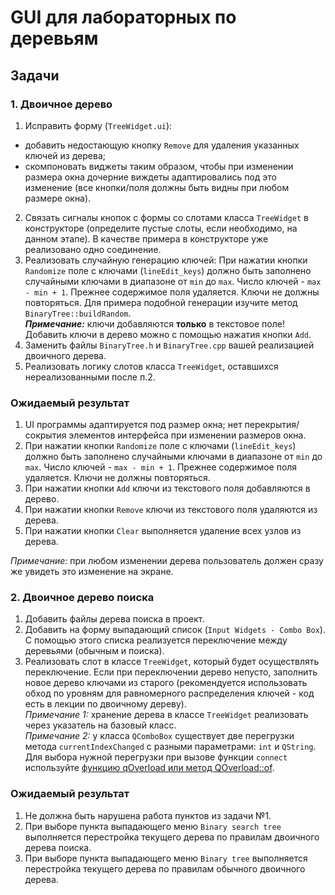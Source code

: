 # GUI для лабораторных по деревьям

## Задачи

### 1. Двоичное дерево

1. Исправить форму (`TreeWidget.ui`):
- добавить недостающую кнопку `Remove` для удаления указанных ключей из дерева;
- скомпоновать виджеты таким образом, чтобы при изменении размера окна дочерние виждеты
адаптировались под это изменение (все кнопки/поля должны быть видны при любом размере окна).
2. Связать сигналы кнопок с формы со слотами класса `TreeWidget` в конструкторе
(определите пустые слоты, если необходимо, на данном этапе). В качестве примера
в конструкторе уже реализовано одно соединение.
3. Реализовать случайную генерацию ключей:
При нажатии кнопки `Randomize` поле с ключами (`lineEdit_keys`) должно быть заполнено
случайными ключами в диапазоне от `min` до `max`. Число ключей - `max - min + 1`.
Прежнее содержимое поля удаляется. Ключи не должны повторяться.
Для примера подобной генерации изучите метод `BinaryTree::buildRandom`. \
**_Примечание:_** ключи добавляются **только** в текстовое поле! Добавить ключи в дерево
можно с помощью нажатия кнопки `Add`.
4. Заменить файлы `BinaryTree.h` и `BinaryTree.cpp` вашей реализацией двоичного дерева.
5. Реализовать логику слотов класса `TreeWidget`, оставшихся нереализованными после п.2.

### Ожидаемый результат

1. UI программы адаптируется под размер окна;
нет перекрытия/сокрытия элементов интерфейса при изменении размеров окна.
2. При нажатии кнопки `Randomize` поле с ключами (`lineEdit_keys`) должно быть заполнено
случайными ключами в диапазоне от `min` до `max`. Число ключей - `max - min + 1`.
Прежнее содержимое поля удаляется. Ключи не должны повторяться.
3. При нажатии кнопки `Add` ключи из текстового поля добавляются в дерево.
4. При нажатии кнопки `Remove` ключи из текстового поля удаляются из дерева.
5. При нажатии кнопки `Clear` выполняется удаление всех узлов из дерева.

_Примечание:_ при любом изменении дерева пользователь должен сразу же увидеть это изменение на экране.



### 2. Двоичное дерево поиска

1. Добавить файлы дерева поиска в проект.
2. Добавить на форму выпадающий список (`Input Widgets - Combo Box`).
С помощью этого списка реализуется переключение между деревьями (обычным и поиска).
3. Реализовать слот в классе `TreeWidget`, который будет осуществлять переключение.
Если при переключении дерево непусто, заполнить новое дерево ключами из старого
(рекомендуется использовать обход по уровням для равномерного распределения ключей -
код есть в лекции по двоичному дереву). \
_Примечание 1:_ хранение дерева в классе `TreeWidget` реализовать через указатель на базовый класс. \
_Примечание 2:_ у класса `QComboBox` существует две перегрузки метода `currentIndexChanged`
с разными параметрами: `int` и `QString`. Для выбора нужной перегрузки при вызове функции `connect`
используйте [функцию qOverload или метод QOverload::of](https://doc.qt.io/qt-5/qtglobal.html#qOverload).

### Ожидаемый результат

1. Не должна быть нарушена работа пунктов из задачи №1.
2. При выборе пункта выпадающего меню `Binary search tree` выполняется перестройка текущего дерева
по правилам двоичного дерева поиска.
3. При выборе пункта выпадающего меню `Binary tree` выполняется перестройка текущего дерева
по правилам обычного двоичного дерева.

